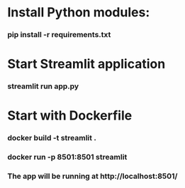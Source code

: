 # Install Python modules:
### pip install -r requirements.txt

# Start Streamlit application
### streamlit run app.py

# Start with Dockerfile
### docker build -t streamlit .
### docker run -p 8501:8501 streamlit
### The app will be running at http://localhost:8501/